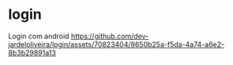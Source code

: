 # login
Login com android
 https://github.com/dev-jardeloliveira/login/assets/70823404/8650b25a-f5da-4a74-a6e2-8b3b29891a13


